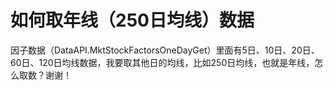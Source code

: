 # 如何取年线（250日均线）数据

因子数据（DataAPI.MktStockFactorsOneDayGet）里面有5日、10日、20日、60日、120日均线数据，我要取其他日的均线，比如250日均线，也就是年线，怎么取数？谢谢！